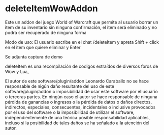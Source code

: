 # deleteItemWowAddon
Este un addon del juego World of Warcraft que permite al usuario borrar un item de su inventario sin ninguna confirmación, el item será eliminado y no podrá ser recuperado de ninguna forma

Modo de uso: El usuario escribe en el chat /deleteItem y apreta Shift + click en el item que quiere eliminar y Enter

Se adjunta captura de demo

deleteItem es una recompilación de codigos extraídos de diversos foros de Wow y Lua, 

El autor de este software/plugin/addon Leonardo Caraballo no se hace responsable de nigún daño resultante del uso de este software/plugin/addon o imposibilidad de usar este software por el usuario o terceras partes. 
En ningún caso el autor se hace responsable de ninguna pérdida de ganancias o ingresos o la pérdida de datos o daños directos, indirectos, especiales, consecuentes, incidentales o inclusive provocados por el uso del software o la imposibilidad de utilizar el software, independientemente de una teórica posible responsabilidad aplicables, incluso si la posibilidad de tales daños se ha señalado a la atención del autor.   
